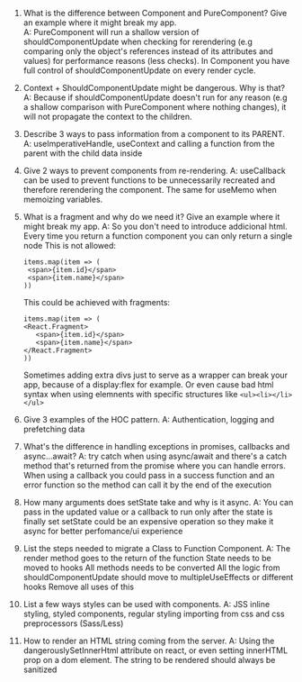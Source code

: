 1. What is the difference between Component and PureComponent?
   Give an example where it might break my app.\
   A: PureComponent will run a shallow version of shouldComponentUpdate when checking for rerendering (e.g comparing only the object's references instead of its attributes and values) for performance reasons (less checks). In Component you have full control of shouldComponentUpdate on every render cycle.

2. Context + ShouldComponentUpdate might be dangerous. Why is
   that?
   A: Because if shouldComponentUpdate doesn't run for any reason (e.g a shallow comparison with PureComponent where nothing changes), it will not propagate the context to the children.

3. Describe 3 ways to pass information from a component to its
   PARENT.
   A: useImperativeHandle, useContext and calling a function from the parent with the child data inside

4. Give 2 ways to prevent components from re-rendering.
   A: useCallback can be used to prevent functions to be unnecessarily recreated and therefore rerendering the component. The same for useMemo when memoizing variables.

5. What is a fragment and why do we need it? Give an example where it
   might break my app.
   A: So you don't need to introduce addicional html. Every time you return a function component you can only return a single node This is not allowed:

   ```
   items.map(item => (
    <span>{item.id}</span>
    <span>{item.name}</span>
   ))
   ```

   This could be achieved with fragments:

   ```
   items.map(item => (
   <React.Fragment>
      <span>{item.id}</span>
      <span>{item.name}</span>
   </React.Fragment>
   ))
   ```

   Sometimes adding extra divs just to serve as a wrapper can break your app, because of a display:flex for example. Or even cause bad html syntax when using
   elemnents with specific structures like `<ul><li></li></ul>`

6. Give 3 examples of the HOC pattern.
   A: Authentication, logging and prefetching data

7. What's the difference in handling exceptions in promises,
   callbacks and async...await?
   A: try catch when using async/await and there's a catch method that's returned from the promise where you
   can handle errors. When using a callback you could pass in a success function and an error function so the method
   can call it by the end of the execution

8. How many arguments does setState take and why is it async.
   A: You can pass in the updated value or a callback to run only after the state is finally set
   setState could be an expensive operation so they make it async for better perfomance/ui experience

9. List the steps needed to migrate a Class to Function
   Component.
   A: The render method goes to the return of the function
   State needs to be moved to hooks
   All methods needs to be converted
   All the logic from shouldComponentUpdate should move to multipleUseEffects or different hooks
   Remove all uses of this

10. List a few ways styles can be used with components.
    A: JSS inline styling, styled components, regular styling importing from css and css preprocessors (Sass/Less)

11. How to render an HTML string coming from the server.
    A: Using the dangerouslySetInnerHtml attribute on react, or even setting innerHTML prop on a dom element.
    The string to be rendered should always be sanitized

